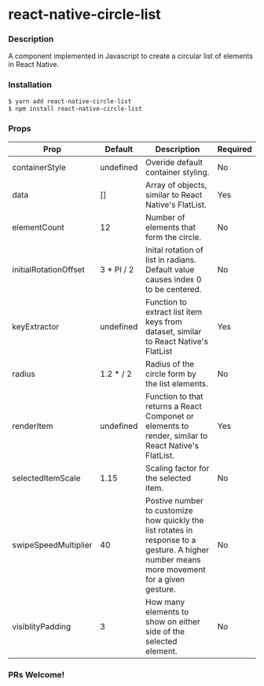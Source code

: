 # react-native-circle-list

### Description

A component implemented in Javascript to create a circular list of elements in React Native.

### Installation

```sh
$ yarn add react-native-circle-list
$ npm install react-native-circle-list
```

### Props

| Prop                  | Default                   | Description                                                                                                                                 | Required |
| --------------------- | ------------------------- | ------------------------------------------------------------------------------------------------------------------------------------------- | -------- |
| containerStyle        | undefined                 | Overide default container styling.                                                                                                          | No       |
| data                  | []                        | Array of objects, similar to React Native's FlatList.                                                                                       | Yes      |
| elementCount          | 12                        | Number of elements that form the circle.                                                                                                    | No       |
| initialRotationOffset | 3 \* PI / 2               | Inital rotation of list in radians. Default value causes index 0 to be centered.                                                            | No       |
| keyExtractor          | undefined                 | Function to extract list item keys from dataset, similar to React Native's FlatList                                                         | Yes      |
| radius                | 1.2 \* <screen-width> / 2 | Radius of the circle form by the list elements.                                                                                             | No       |
| renderItem            | undefined                 | Function to that returns a React Componet or elements to render, similar to React Native's FlatList.                                        | Yes      |
| selectedItemScale     | 1.15                      | Scaling factor for the selected item.                                                                                                       | No       |
| swipeSpeedMultiplier  | 40                        | Postive number to customize how quickly the list rotates in response to a gesture. A higher number means more movement for a given gesture. | No       |
| visiblityPadding      | 3                         | How many elements to show on either side of the selected element.                                                                           | No       |

### PRs Welcome!
